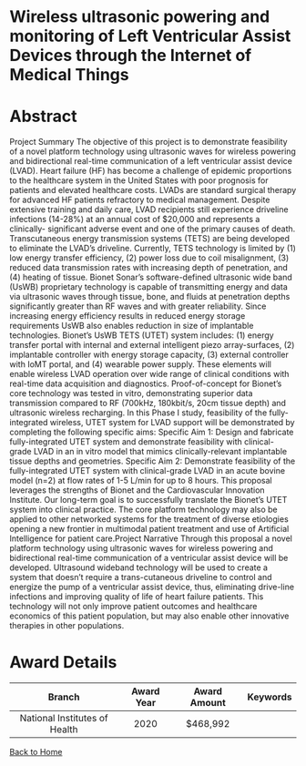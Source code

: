 
Wireless ultrasonic powering and monitoring of Left Ventricular Assist Devices through the Internet of Medical Things
=====================================================================================================================

# Abstract


Project Summary
The objective of this project is to demonstrate feasibility of a novel platform technology using ultrasonic waves
for wireless powering and bidirectional real-time communication of a left ventricular assist device (LVAD).
Heart failure (HF) has become a challenge of epidemic proportions to the healthcare system in the United States
with poor prognosis for patients and elevated healthcare costs. LVADs are standard surgical therapy for
advanced HF patients refractory to medical management. Despite extensive training and daily care, LVAD
recipients still experience driveline infections (14-28%) at an annual cost of $20,000 and represents a clinically-
significant adverse event and one of the primary causes of death. Transcutaneous energy transmission systems
(TETS) are being developed to eliminate the LVAD’s driveline. Currently, TETS technology is limited by (1) low
energy transfer efficiency, (2) power loss due to coil misalignment, (3) reduced data transmission rates with
increasing depth of penetration, and (4) heating of tissue.
Bionet Sonar’s software-defined ultrasonic wide band (UsWB) proprietary technology is capable of transmitting
energy and data via ultrasonic waves through tissue, bone, and fluids at penetration depths significantly
greater than RF waves and with greater reliability. Since increasing energy efficiency results in reduced
energy storage requirements UsWB also enables reduction in size of implantable technologies. Bionet’s
UsWB TETS (UTET) system includes: (1) energy transfer portal with internal and external intelligent piezo
array-surfaces, (2) implantable controller with energy storage capacity, (3) external controller with IoMT portal,
and (4) wearable power supply. These elements will enable wireless LVAD operation over wide range of
clinical conditions with real-time data acquisition and diagnostics. Proof-of-concept for Bionet’s core technology
was tested in vitro, demonstrating superior data transmission compared to RF (700kHz, 180kbit/s, 20cm tissue
depth) and ultrasonic wireless recharging. In this Phase I study, feasibility of the fully-integrated wireless,
UTET system for LVAD support will be demonstrated by completing the following specific aims:
Specific Aim 1: Design and fabricate fully-integrated UTET system and demonstrate feasibility with clinical-
grade LVAD in an in vitro model that mimics clinically-relevant implantable tissue depths and geometries.
Specific Aim 2: Demonstrate feasibility of the fully-integrated UTET system with clinical-grade LVAD in an
acute bovine model (n=2) at flow rates of 1-5 L/min for up to 8 hours.
This proposal leverages the strengths of Bionet and the Cardiovascular Innovation Institute. Our long-term goal
is to successfully translate the Bionet’s UTET system into clinical practice. The core platform technology may
also be applied to other networked systems for the treatment of diverse etiologies opening a new frontier in
multimodal patient treatment and use of Artificial Intelligence for patient care.Project Narrative
Through this proposal a novel platform technology using ultrasonic waves for wireless powering and
bidirectional real-time communication of a ventricular assist device will be developed. Ultrasound wideband
technology will be used to create a system that doesn’t require a trans-cutaneous driveline to control and
energize the pump of a ventricular assist device, thus, eliminating drive-line infections and improving quality of
life of heart failure patients. This technology will not only improve patient outcomes and healthcare economics
of this patient population, but may also enable other innovative therapies in other populations.  

# Award Details

|Branch|Award Year|Award Amount|Keywords|
| :---: | :---: | :---: | :---: |
|National Institutes of Health|2020|$468,992||
  
  


[Back to Home](https://github.com/chrischow/dod_sbir_awards/Reports/JH/#2453)